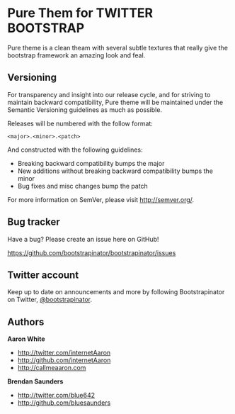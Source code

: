 Pure Them for TWITTER BOOTSTRAP
=================

Pure theme is a clean theam with several subtle textures that really give the bootstrap framework an amazing look and feal.


Versioning
----------

For transparency and insight into our release cycle, and for striving to maintain backward compatibility, Pure theme will be maintained under the Semantic Versioning guidelines as much as possible.

Releases will be numbered with the follow format:

`<major>.<minor>.<patch>`

And constructed with the following guidelines:

* Breaking backward compatibility bumps the major
* New additions without breaking backward compatibility bumps the minor
* Bug fixes and misc changes bump the patch

For more information on SemVer, please visit http://semver.org/.


Bug tracker
-----------

Have a bug? Please create an issue here on GitHub!

https://github.com/bootstrapinator/bootstrapinator/issues


Twitter account
---------------

Keep up to date on announcements and more by following Bootstrapinator on Twitter, <a href="http://twitter.com/bootstrapinator">@bootstrapinator</a>.



Authors
-------

**Aaron White**

+ http://twitter.com/internetAaron
+ http://github.com/internetAaron
+ http://callmeaaron.com

**Brendan Saunders**

+ http://twitter.com/blue642
+ http://github.com/bluesaunders